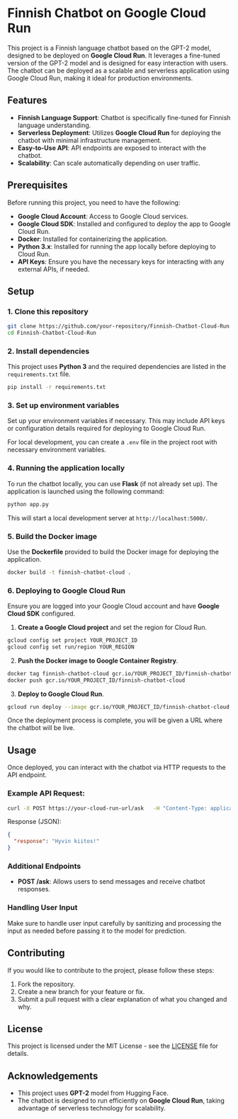 
# Finnish Chatbot on Google Cloud Run

This project is a Finnish language chatbot based on the GPT-2 model, designed to be deployed on **Google Cloud Run**. It leverages a fine-tuned version of the GPT-2 model and is designed for easy interaction with users. The chatbot can be deployed as a scalable and serverless application using Google Cloud Run, making it ideal for production environments.

## Features

- **Finnish Language Support**: Chatbot is specifically fine-tuned for Finnish language understanding.
- **Serverless Deployment**: Utilizes **Google Cloud Run** for deploying the chatbot with minimal infrastructure management.
- **Easy-to-Use API**: API endpoints are exposed to interact with the chatbot.
- **Scalability**: Can scale automatically depending on user traffic.

## Prerequisites

Before running this project, you need to have the following:

- **Google Cloud Account**: Access to Google Cloud services.
- **Google Cloud SDK**: Installed and configured to deploy the app to Google Cloud Run.
- **Docker**: Installed for containerizing the application.
- **Python 3.x**: Installed for running the app locally before deploying to Cloud Run.
- **API Keys**: Ensure you have the necessary keys for interacting with any external APIs, if needed.

## Setup

### 1. Clone this repository

```bash
git clone https://github.com/your-repository/Finnish-Chatbot-Cloud-Run.git
cd Finnish-Chatbot-Cloud-Run
```

### 2. Install dependencies

This project uses **Python 3** and the required dependencies are listed in the `requirements.txt` file.

```bash
pip install -r requirements.txt
```

### 3. Set up environment variables

Set up your environment variables if necessary. This may include API keys or configuration details required for deploying to Google Cloud Run. 

For local development, you can create a `.env` file in the project root with necessary environment variables.

### 4. Running the application locally

To run the chatbot locally, you can use **Flask** (if not already set up). The application is launched using the following command:

```bash
python app.py
```

This will start a local development server at `http://localhost:5000/`.

### 5. Build the Docker image

Use the **Dockerfile** provided to build the Docker image for deploying the application.

```bash
docker build -t finnish-chatbot-cloud .
```

### 6. Deploying to Google Cloud Run

Ensure you are logged into your Google Cloud account and have **Google Cloud SDK** configured.

1. **Create a Google Cloud project** and set the region for Cloud Run.

```bash
gcloud config set project YOUR_PROJECT_ID
gcloud config set run/region YOUR_REGION
```

2. **Push the Docker image to Google Container Registry**.

```bash
docker tag finnish-chatbot-cloud gcr.io/YOUR_PROJECT_ID/finnish-chatbot-cloud
docker push gcr.io/YOUR_PROJECT_ID/finnish-chatbot-cloud
```

3. **Deploy to Google Cloud Run**.

```bash
gcloud run deploy --image gcr.io/YOUR_PROJECT_ID/finnish-chatbot-cloud --platform managed
```

Once the deployment process is complete, you will be given a URL where the chatbot will be live.

## Usage

Once deployed, you can interact with the chatbot via HTTP requests to the API endpoint.

### Example API Request:

```bash
curl -X POST https://your-cloud-run-url/ask   -H "Content-Type: application/json"   -d '{"message": "Miten menee?"}'
```

Response (JSON):

```json
{
  "response": "Hyvin kiitos!"
}
```

### Additional Endpoints

- **POST /ask**: Allows users to send messages and receive chatbot responses.

### Handling User Input

Make sure to handle user input carefully by sanitizing and processing the input as needed before passing it to the model for prediction.

## Contributing

If you would like to contribute to the project, please follow these steps:

1. Fork the repository.
2. Create a new branch for your feature or fix.
3. Submit a pull request with a clear explanation of what you changed and why.

## License

This project is licensed under the MIT License - see the [LICENSE](LICENSE) file for details.

## Acknowledgements

- This project uses **GPT-2** model from Hugging Face.
- The chatbot is designed to run efficiently on **Google Cloud Run**, taking advantage of serverless technology for scalability.
